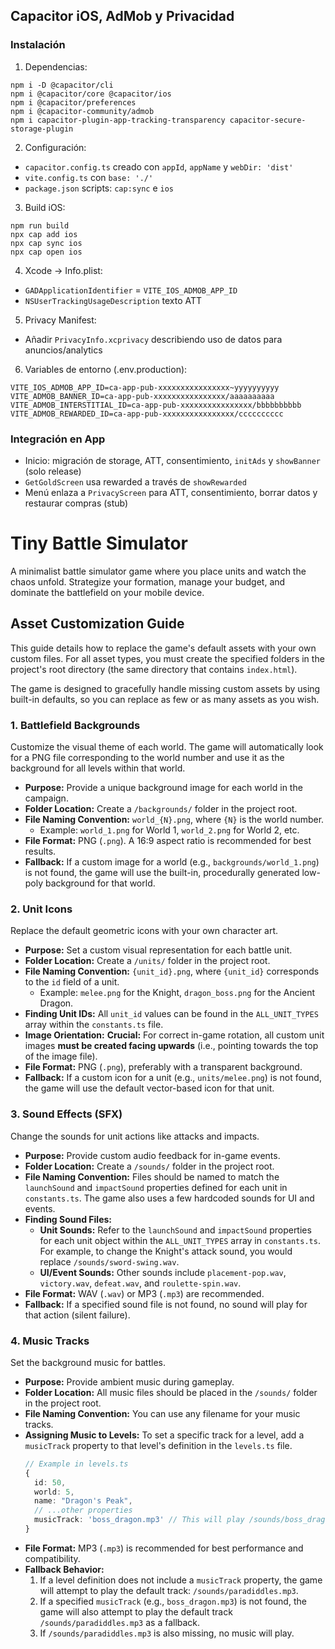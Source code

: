 ## Capacitor iOS, AdMob y Privacidad

### Instalación

1. Dependencias:

```
npm i -D @capacitor/cli
npm i @capacitor/core @capacitor/ios
npm i @capacitor/preferences
npm i @capacitor-community/admob
npm i capacitor-plugin-app-tracking-transparency capacitor-secure-storage-plugin
```

2. Configuración:

- `capacitor.config.ts` creado con `appId`, `appName` y `webDir: 'dist'`
- `vite.config.ts` con `base: './'`
- `package.json` scripts: `cap:sync` e `ios`

3. Build iOS:

```
npm run build
npx cap add ios
npx cap sync ios
npx cap open ios
```

4. Xcode → Info.plist:

- `GADApplicationIdentifier` = `VITE_IOS_ADMOB_APP_ID`
- `NSUserTrackingUsageDescription` texto ATT

5. Privacy Manifest:

- Añadir `PrivacyInfo.xcprivacy` describiendo uso de datos para anuncios/analytics

6. Variables de entorno (.env.production):

```
VITE_IOS_ADMOB_APP_ID=ca-app-pub-xxxxxxxxxxxxxxxx~yyyyyyyyyy
VITE_ADMOB_BANNER_ID=ca-app-pub-xxxxxxxxxxxxxxxx/aaaaaaaaaa
VITE_ADMOB_INTERSTITIAL_ID=ca-app-pub-xxxxxxxxxxxxxxxx/bbbbbbbbbb
VITE_ADMOB_REWARDED_ID=ca-app-pub-xxxxxxxxxxxxxxxx/cccccccccc
```

### Integración en App

- Inicio: migración de storage, ATT, consentimiento, `initAds` y `showBanner` (solo release)
- `GetGoldScreen` usa rewarded a través de `showRewarded`
- Menú enlaza a `PrivacyScreen` para ATT, consentimiento, borrar datos y restaurar compras (stub)

# Tiny Battle Simulator

A minimalist battle simulator game where you place units and watch the chaos unfold. Strategize your formation, manage your budget, and dominate the battlefield on your mobile device.

## Asset Customization Guide

This guide details how to replace the game's default assets with your own custom files. For all asset types, you must create the specified folders in the project's root directory (the same directory that contains `index.html`).

The game is designed to gracefully handle missing custom assets by using built-in defaults, so you can replace as few or as many assets as you wish.

### 1. Battlefield Backgrounds

Customize the visual theme of each world. The game will automatically look for a PNG file corresponding to the world number and use it as the background for all levels within that world.

-   **Purpose:** Provide a unique background image for each world in the campaign.
-   **Folder Location:** Create a `/backgrounds/` folder in the project root.
-   **File Naming Convention:** `world_{N}.png`, where `{N}` is the world number.
    -   Example: `world_1.png` for World 1, `world_2.png` for World 2, etc.
-   **File Format:** PNG (`.png`). A 16:9 aspect ratio is recommended for best results.
-   **Fallback:** If a custom image for a world (e.g., `backgrounds/world_1.png`) is not found, the game will use the built-in, procedurally generated low-poly background for that world.

### 2. Unit Icons

Replace the default geometric icons with your own character art.

-   **Purpose:** Set a custom visual representation for each battle unit.
-   **Folder Location:** Create a `/units/` folder in the project root.
-   **File Naming Convention:** `{unit_id}.png`, where `{unit_id}` corresponds to the `id` field of a unit.
    -   Example: `melee.png` for the Knight, `dragon_boss.png` for the Ancient Dragon.
-   **Finding Unit IDs:** All `unit_id` values can be found in the `ALL_UNIT_TYPES` array within the `constants.ts` file.
-   **Image Orientation:** **Crucial:** For correct in-game rotation, all custom unit images **must be created facing upwards** (i.e., pointing towards the top of the image file).
-   **File Format:** PNG (`.png`), preferably with a transparent background.
-   **Fallback:** If a custom icon for a unit (e.g., `units/melee.png`) is not found, the game will use the default vector-based icon for that unit.

### 3. Sound Effects (SFX)

Change the sounds for unit actions like attacks and impacts.

-   **Purpose:** Provide custom audio feedback for in-game events.
-   **Folder Location:** Create a `/sounds/` folder in the project root.
-   **File Naming Convention:** Files should be named to match the `launchSound` and `impactSound` properties defined for each unit in `constants.ts`. The game also uses a few hardcoded sounds for UI and events.
-   **Finding Sound Files:**
    -   **Unit Sounds:** Refer to the `launchSound` and `impactSound` properties for each unit object within the `ALL_UNIT_TYPES` array in `constants.ts`. For example, to change the Knight's attack sound, you would replace `/sounds/sword-swing.wav`.
    -   **UI/Event Sounds:** Other sounds include `placement-pop.wav`, `victory.wav`, `defeat.wav`, and `roulette-spin.wav`.
-   **File Format:** WAV (`.wav`) or MP3 (`.mp3`) are recommended.
-   **Fallback:** If a specified sound file is not found, no sound will play for that action (silent failure).

### 4. Music Tracks

Set the background music for battles.

-   **Purpose:** Provide ambient music during gameplay.
-   **Folder Location:** All music files should be placed in the `/sounds/` folder in the project root.
-   **File Naming Convention:** You can use any filename for your music tracks.
-   **Assigning Music to Levels:** To set a specific track for a level, add a `musicTrack` property to that level's definition in the `levels.ts` file.
    ```typescript
    // Example in levels.ts
    {
      id: 50,
      world: 5,
      name: "Dragon's Peak",
      // ...other properties
      musicTrack: 'boss_dragon.mp3' // This will play /sounds/boss_dragon.mp3
    }
    ```
-   **File Format:** MP3 (`.mp3`) is recommended for best performance and compatibility.
-   **Fallback Behavior:**
    1.  If a level definition does not include a `musicTrack` property, the game will attempt to play the default track: `/sounds/paradiddles.mp3`.
    2.  If a specified `musicTrack` (e.g., `boss_dragon.mp3`) is not found, the game will also attempt to play the default track `/sounds/paradiddles.mp3` as a fallback.
    3.  If `/sounds/paradiddles.mp3` is also missing, no music will play.